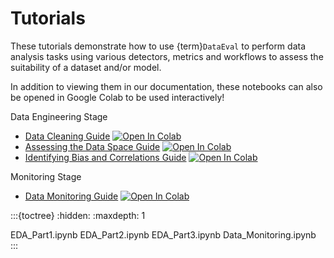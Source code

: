 # Tutorials


These tutorials demonstrate how to use {term}`DataEval` to perform data analysis tasks using
various detectors, metrics and workflows to assess the suitability of a dataset and/or model.

In addition to viewing them in our documentation, these notebooks can also be opened in Google Colab to be used interactively!

Data Engineering Stage
- [Data Cleaning Guide](EDA_Part1) [![Open In Colab][colab-badge]][eda-colab]
- [Assessing the Data Space Guide](EDA_Part2) [![Open In Colab][colab-badge]][dataspace-colab]
- [Identifying Bias and Correlations Guide](EDA_Part3) [![Open In Colab][colab-badge]][bias-colab]

Monitoring Stage
- [Data Monitoring Guide](Data_Monitoring.ipynb) [![Open In Colab][colab-badge]][monitoring-colab]

:::{toctree}
:hidden:
:maxdepth: 1

EDA_Part1.ipynb
EDA_Part2.ipynb
EDA_Part3.ipynb
Data_Monitoring.ipynb
:::

[colab-badge]: https://colab.research.google.com/assets/colab-badge.svg
[eda-colab]: https://colab.research.google.com/github/aria-ml/dataeval/blob/v0.72.1/docs/tutorials/EDA_Part1.ipynb
[dataspace-colab]: https://colab.research.google.com/github/aria-ml/dataeval/blob/v0.72.1/docs/tutorials/EDA_Part2.ipynb
[bias-colab]: https://colab.research.google.com/github/aria-ml/dataeval/blob/v0.72.1/docs/tutorials/EDA_Part3.ipynb
[monitoring-colab]: https://colab.research.google.com/github/aria-ml/dataeval/blob/v0.72.1/docs/tutorials/Data_Monitoring.ipynb
